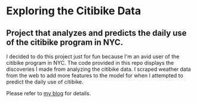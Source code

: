 # Exploring the Citibike Data

## Project that analyzes and predicts the daily use of the citibike program in NYC.

I decided to do this project just for fun because I'm an avid user of the citibike program in NYC. The code provided in this repo displays the discoveries I made from analyzing the citibike data. I scraped weather data from the web to add more features to the model for when I attempted to predict the daily use of citibike.

Please refer to [my blog][1] for details.

[1]: jonathantoro.github.io

